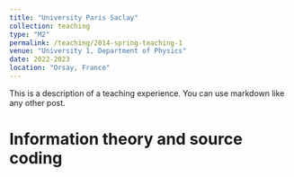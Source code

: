 ```yaml
---
title: "University Paris Saclay"
collection: teaching
type: "M2"
permalink: /teaching/2014-spring-teaching-1
venue: "University 1, Department of Physics"
date: 2022-2023
location: "Orsay, France"
---
```


This is a description of a teaching experience. You can use markdown like any other post.

Information theory and source coding
======
